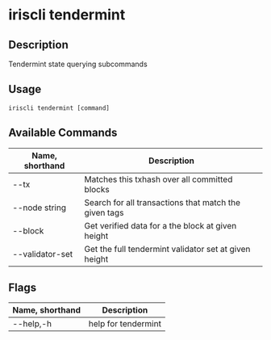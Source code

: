 # iriscli tendermint

## Description

Tendermint state querying subcommands

## Usage

```
iriscli tendermint [command]
```

## Available Commands

| Name, shorthand | Description        |
| --------------- | -------------------------- |
| --tx            |  Matches this txhash over all committed blocks           |  
| --node string   | Search for all transactions that match the given tags  |                            
| --block         | 	Get verified data for a the block at given height    |   
| --validator-set | Get the full tendermint validator set at given height  |   


## Flags

|Name, shorthand|Description|
|---			|---		|
|--help,-h		|help for tendermint|
